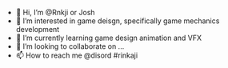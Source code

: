 - 👋 Hi, I’m @Rnkji or Josh
- 👀 I’m interested in game deisgn, specifically game mechanics development
- 🌱 I’m currently learning game design animation and VFX
- 💞️ I’m looking to collaborate on ...
- 📫 How to reach me @disord #rinkaji

<!---
Rnkji/Rnkji is a ✨ special ✨ repository because its `README.md` (this file) appears on your GitHub profile.
You can click the Preview link to take a look at your changes.
--->
